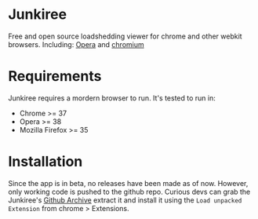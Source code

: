 # Junkiree 

Free and open source loadshedding viewer for chrome and other webkit browsers. Including: [Opera](https://opera.com) and [chromium](http://chromiumproject.org)


# Requirements
 
Junkiree requires a mordern browser to run. It's tested to run in:
* Chrome >= 37
* Opera >= 38
* Mozilla Firefox >= 35 


# Installation

Since the app is in beta, no releases have been made as of now. However, only working code is pushed to the github repo. Curious devs can grab the Junkiree's [Github Archive](https://github.com/dineshkhadka/junkiree/archive/master.zip) extract it and install it using the `Load unpacked Extension` from chrome > Extensions.